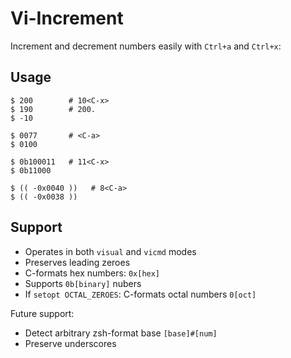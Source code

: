 # Vi-Increment

Increment and decrement numbers easily with `Ctrl+a` and `Ctrl+x`:

## Usage

```
$ 200        # 10<C-x>
$ 190        # 200.
$ -10
```
```
$ 0077       # <C-a>
$ 0100
```
```
$ 0b100011   # 11<C-x>
$ 0b11000
```
```
$ (( -0x0040 ))   # 8<C-a>
$ (( -0x0038 ))
```

## Support

- Operates in both `visual` and `vicmd` modes
- Preserves leading zeroes
- C-formats hex numbers: `0x[hex]`
- Supports `0b[binary]` nubers
- If `setopt OCTAL_ZEROES`: C-formats octal numbers `0[oct]`

Future support:

- Detect arbitrary zsh-format base `[base]#[num]`
- Preserve underscores
